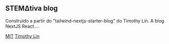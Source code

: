 ## STEMΔtiva blog

Construído a partir do "tailwind-nextjs-starter-blog" do Timothy Lin. A blog NextJS React....

[MIT](https://github.com/timlrx/tailwind-nextjs-starter-blog/blob/master/LICENSE) [Timothy Lin](https://www.timrlx.com)
